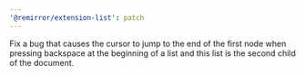 ```yaml
---
'@remirror/extension-list': patch
---
```


Fix a bug that causes the cursor to jump to the end of the first node when pressing backspace at the beginning of a list and this list is the second child of the document.

